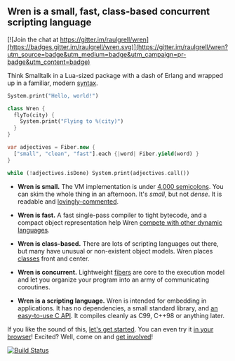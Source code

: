 ## Wren is a small, fast, class-based concurrent scripting language

[![Join the chat at https://gitter.im/raulgrell/wren](https://badges.gitter.im/raulgrell/wren.svg)](https://gitter.im/raulgrell/wren?utm_source=badge&utm_medium=badge&utm_campaign=pr-badge&utm_content=badge)

Think Smalltalk in a Lua-sized package with a dash of Erlang and wrapped up in
a familiar, modern [syntax][].

```dart
System.print("Hello, world!")

class Wren {
  flyTo(city) {
    System.print("Flying to %(city)")
  }
}

var adjectives = Fiber.new {
  ["small", "clean", "fast"].each {|word| Fiber.yield(word) }
}

while (!adjectives.isDone) System.print(adjectives.call())
```

 *  **Wren is small.** The VM implementation is under [4,000 semicolons][src].
    You can skim the whole thing in an afternoon. It's *small*, but not
    *dense*. It is readable and [lovingly-commented][nan].

 *  **Wren is fast.** A fast single-pass compiler to tight bytecode, and a
    compact object representation help Wren [compete with other dynamic
    languages][perf].

 *  **Wren is class-based.** There are lots of scripting languages out there,
    but many have unusual or non-existent object models. Wren places
    [classes][] front and center.

 *  **Wren is concurrent.** Lightweight [fibers][] are core to the execution
    model and let you organize your program into an army of communicating
    coroutines.

 *  **Wren is a scripting language.** Wren is intended for embedding in
    applications. It has no dependencies, a small standard library,
    and [an easy-to-use C API][embedding]. It compiles cleanly as C99, C++98
    or anything later.

If you like the sound of this, [let's get started][started]. You can even try
it [in your browser][browser]! Excited? Well, come on and [get
involved][contribute]!

[![Build Status](https://travis-ci.org/munificent/wren.svg)](https://travis-ci.org/munificent/wren)

[syntax]: http://munificent.github.io/wren/syntax.html
[src]: https://github.com/munificent/wren/tree/master/src
[nan]: https://github.com/munificent/wren/blob/46c1ba92492e9257aba6418403161072d640cb29/src/wren_value.h#L378-L433
[perf]: http://munificent.github.io/wren/performance.html
[classes]: http://munificent.github.io/wren/classes.html
[fibers]: http://munificent.github.io/wren/concurrency.html
[embedding]: http://munificent.github.io/wren/embedding-api.html
[started]: http://munificent.github.io/wren/getting-started.html
[browser]: http://ppvk.github.io/wren-nest/
[contribute]: http://munificent.github.io/wren/contributing.html
